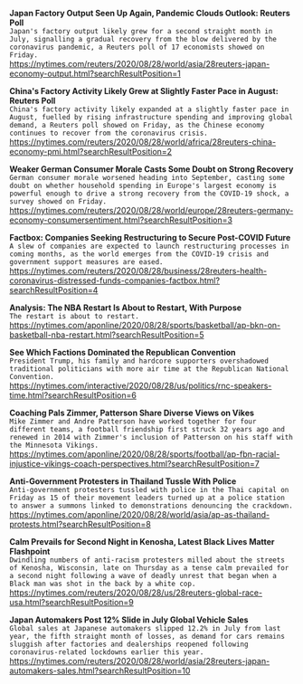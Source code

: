 **Japan Factory Output Seen Up Again, Pandemic Clouds Outlook: Reuters Poll**\
`Japan's factory output likely grew for a second straight month in July, signalling a gradual recovery from the blow delivered by the coronavirus pandemic, a Reuters poll of 17 economists showed on Friday.`\
https://nytimes.com/reuters/2020/08/28/world/asia/28reuters-japan-economy-output.html?searchResultPosition=1

**China's Factory Activity Likely Grew at Slightly Faster Pace in August: Reuters Poll**\
`China's factory activity likely expanded at a slightly faster pace in August, fuelled by rising infrastructure spending and improving global demand, a Reuters poll showed on Friday, as the Chinese economy continues to recover from the coronavirus crisis. `\
https://nytimes.com/reuters/2020/08/28/world/africa/28reuters-china-economy-pmi.html?searchResultPosition=2

**Weaker German Consumer Morale Casts Some Doubt on Strong Recovery**\
`German consumer morale worsened heading into September, casting some doubt on whether household spending in Europe's largest economy is powerful enough to drive a strong recovery from the COVID-19 shock, a survey showed on Friday.`\
https://nytimes.com/reuters/2020/08/28/world/europe/28reuters-germany-economy-consumersentiment.html?searchResultPosition=3

**Factbox: Companies Seeking Restructuring to Secure Post-COVID Future**\
`A slew of companies are expected to launch restructuring processes in coming months, as the world emerges from the COVID-19 crisis and government support measures are eased.`\
https://nytimes.com/reuters/2020/08/28/business/28reuters-health-coronavirus-distressed-funds-companies-factbox.html?searchResultPosition=4

**Analysis: The NBA Restart Is About to Restart, With Purpose**\
`The restart is about to restart.`\
https://nytimes.com/aponline/2020/08/28/sports/basketball/ap-bkn-on-basketball-nba-restart.html?searchResultPosition=5

**See Which Factions Dominated the Republican Convention**\
`President Trump, his family and hardcore supporters overshadowed traditional politicians with more air time at the Republican National Convention.`\
https://nytimes.com/interactive/2020/08/28/us/politics/rnc-speakers-time.html?searchResultPosition=6

**Coaching Pals Zimmer, Patterson Share Diverse Views on Vikes**\
`Mike Zimmer and Andre Patterson have worked together for four different teams, a football friendship first struck 32 years ago and renewed in 2014 with Zimmer's inclusion of Patterson on his staff with the Minnesota Vikings.`\
https://nytimes.com/aponline/2020/08/28/sports/football/ap-fbn-racial-injustice-vikings-coach-perspectives.html?searchResultPosition=7

**Anti-Government Protesters in Thailand Tussle With Police**\
`Anti-government protesters tussled with police in the Thai capital on Friday as 15 of their movement leaders turned up at a police station to answer a summons linked to demonstrations denouncing the crackdown. `\
https://nytimes.com/aponline/2020/08/28/world/asia/ap-as-thailand-protests.html?searchResultPosition=8

**Calm Prevails for Second Night in Kenosha, Latest Black Lives Matter Flashpoint**\
`Dwindling numbers of anti-racism protesters milled about the streets of Kenosha, Wisconsin, late on Thursday as a tense calm prevailed for a second night following a wave of deadly unrest that began when a Black man was shot in the back by a white cop.`\
https://nytimes.com/reuters/2020/08/28/us/28reuters-global-race-usa.html?searchResultPosition=9

**Japan Automakers Post 12% Slide in July Global Vehicle Sales**\
`Global sales at Japanese automakers slipped 12.2% in July from last year, the fifth straight month of losses, as demand for cars remains sluggish after factories and dealerships reopened following coronavirus-related lockdowns earlier this year.`\
https://nytimes.com/reuters/2020/08/28/world/asia/28reuters-japan-automakers-sales.html?searchResultPosition=10

